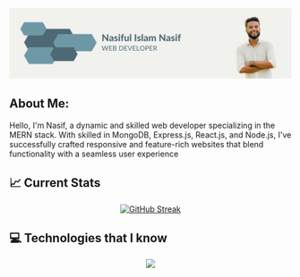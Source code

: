 
<img src="https://raw.githubusercontent.com/nasif07/nasif07/main/banner/Neutral%20Modern%20Web%20Developer%20LinkedIn%20Banner.png" />
</a>

## About Me: 
<p>Hello, I'm Nasif, a dynamic and skilled web developer specializing in the MERN stack. With  skilled in MongoDB, Express.js, React.js, and Node.js, I've successfully crafted responsive and feature-rich websites that blend functionality with a seamless user experience</p>

## :chart_with_upwards_trend: Current Stats

<p align="center">
  <a href="https://git.io/streak-stats"><img src="https://github-readme-streak-stats.herokuapp.com?user=nasif07&theme=vue-dark&hide_border=true&mode=weekly&card_width=489" alt="GitHub Streak" /></a>
</p>


## :computer: Technologies that I know

<p align="center">
  <a href="https://skillicons.dev">
    <img src="https://skillicons.dev/icons?i=html,css,tailwind,bootstrap,js,firebase,react,mongodb,nodejs,expressjs,git" />
  </a>
</p>



<!--
**nasif07/nasif07** is a ✨ _special_ ✨ repository because its `README.md` (this file) appears on your GitHub profile.

Here are some ideas to get you started:

- 🔭 I’m currently working on ...
- 🌱 I’m currently learning ...
- 👯 I’m looking to collaborate on ...
- 🤔 I’m looking for help with ...
- 💬 Ask me about ...
- 📫 How to reach me: ...
- 😄 Pronouns: ...
- ⚡ Fun fact: ...
-->

